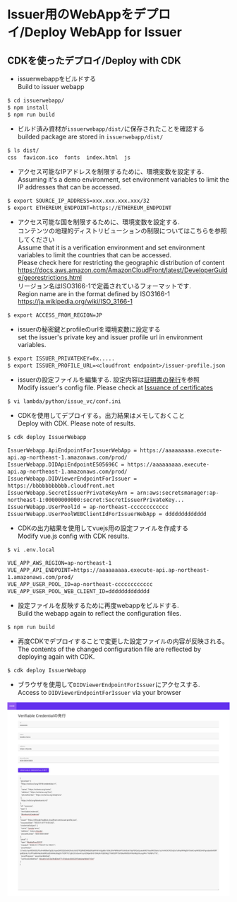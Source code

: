 Issuer用のWebAppをデプロイ/Deploy WebApp for Issuer
===

## CDKを使ったデプロイ/Deploy with CDK

- issuerwebappをビルドする  
Build to issuer webapp

```
$ cd issuerwebapp/
$ npm install
$ npm run build
```
- ビルド済み資材が`issuerwebapp/dist/`に保存されたことを確認する  
builded package are stored in `issuerwebapp/dist/`

```
$ ls dist/
css  favicon.ico  fonts  index.html  js
```

- アクセス可能なIPアドレスを制限するために、環境変数を設定する.  
Assuming it's a demo environment, set environment variables to limit the IP addresses that can be accessed.
```
$ export SOURCE_IP_ADDRESS=xxx.xxx.xxx.xxx/32
$ export ETHEREUM_ENDPOINT=https://ETHEREUM_ENDPOINT
```

- アクセス可能な国を制限するために、環境変数を設定する.  
コンテンツの地理的ディストリビューションの制限についてはこちらを参照してください  
Assume that it is a verification environment and set environment variables to limit the countries that can be accessed.  
Please check here for restricting the geographic distribution of content  
https://docs.aws.amazon.com/AmazonCloudFront/latest/DeveloperGuide/georestrictions.html  
リージョン名はISO3166-1で定義されているフォーマットです.  
Region name are in the format defined by ISO3166-1
https://ja.wikipedia.org/wiki/ISO_3166-1

```
$ export ACCESS_FROM_REGION=JP
```

- issuerの秘密鍵とprofileのurlを環境変数に設定する  
set the issuer's private key and issuer profile url in environment variables.
```
$ export ISSUER_PRIVATEKEY=0x.....
$ export ISSUER_PROFILE_URL=<cloudfront endpoint>/issuer-profile.json
```

- issuerの設定ファイルを編集する. 設定内容は[証明書の発行](../コマンドラインで証明書の発行.md)を参照  
Modify issuer's config file. Please check at [Issuance of certificates](../コマンドラインで証明書の発行.md)

```
$ vi lambda/python/issue_vc/conf.ini 
```

- CDKを使用してデプロイする。出力結果はメモしておくこと  
Deploy with CDK. Please note of results.

```
$ cdk deploy IssuerWebapp
```
```
IssuerWebapp.ApiEndpointForIssuerWebApp = https://aaaaaaaaa.execute-api.ap-northeast-1.amazonaws.com/prod/
IssuerWebapp.DIDApiEndpointE505696C = https://aaaaaaaaa.execute-api.ap-northeast-1.amazonaws.com/prod/
IssuerWebapp.DIDViewerEndpointForIssuer = https://bbbbbbbbbbb.cloudfront.net
IssuerWebapp.SecretIssuerPrivateKeyArn = arn:aws:secretsmanager:ap-northeast-1:00000000000:secret:SecretIssuerPrivateKey...
IssuerWebapp.UserPoolId = ap-northeast-cccccccccccc
IssuerWebapp.UserPoolWEBClientIdForIssuerWebApp = ddddddddddddd
```



- CDKの出力結果を使用してvuejs用の設定ファイルを作成する  
Modify vue.js config with CDK results.
```
$ vi .env.local
```
```
VUE_APP_AWS_REGION=ap-northeast-1
VUE_APP_API_ENDPOINT=https://aaaaaaaaa.execute-api.ap-northeast-1.amazonaws.com/prod/
VUE_APP_USER_POOL_ID=ap-northeast-cccccccccccc
VUE_APP_USER_POOL_WEB_CLIENT_ID=ddddddddddddd
```

- 設定ファイルを反映するために再度webappをビルドする.  
Build the webapp again to reflect the configuration files.  
```
$ npm run build
```

- 再度CDKでデプロイすることで変更した設定ファイルの内容が反映される。  
The contents of the changed configuration file are reflected by deploying again with CDK.
```
$ cdk deploy IssuerWebapp
```

- ブラウザを使用して`DIDViewerEndpointForIssuer`にアクセスする.  
Access to `DIDViewerEndpointForIssuer` via your browser

![](../images/issuer_webapp.png)

